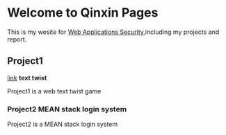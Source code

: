 # Welcome to Qinxin Pages

This is my wesite for [Web Applications Security](http://websec.prof.ninja/),including my projects and report. 


## Project1
[link](http://project1.qinxin.me)
**text twist**

Project1 is a web text twist game


### Project2 **MEAN stack login system**

Project2 is a MEAN stack login system 

